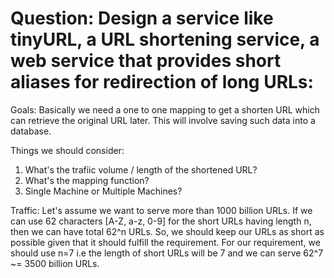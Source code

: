 # Question: Design a service like tinyURL, a URL shortening service, a web service that provides short aliases for redirection of long URLs:

Goals:
Basically we need a one to one mapping to get a shorten URL which can retrieve the original URL later. This will involve saving such data into a database. 

Things we should consider:
1. What's the trafiic volume / length of the shortened URL?
2. What's the mapping function?
3. Single Machine or Multiple Machines?

Traffic: Let's assume we want to serve more than 1000 billion URLs. If we can use 62 characters [A-Z, a-z, 0-9] for the short URLs having length n, then we can have total 62^n URLs. So, we should keep our URLs as short as possible given that it should fulfill the requirement. For our requirement, we should use n=7 i.e the length of short URLs will be 7 and we can serve 62^7 ~= 3500 billion URLs.


